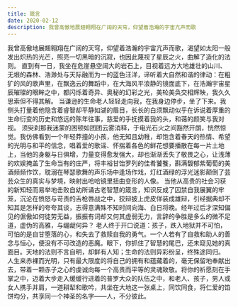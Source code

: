 ```yaml
---
title: 箴言
date: 2020-02-12
description: 我曾高傲地展翅翱翔在广阔的天穹，仰望着浩瀚的宇宙亢声而歌
---
```


我曾高傲地展翅翱翔在广阔的天穹，仰望着浩瀚的宇宙亢声而歌，渴望如太阳一般发出炽热的光芒，照亮一切黑暗的沉寂，也因此蔑视了星辰之火，曲解了造化的法则。
直到有一日，我坐在危崖悬空阔大的岩石上，目视着远方大地雄壮的山川、无垠的森林、浩渺处与天际融而为一的蓝色汪洋，谛听着大自然和谐的律动：在粗犷的风的歌声里，在飘逸云的舞蹈中，在大海风平浪静的镜面底下，在浩瀚宇宙星辰璀璨的眼眸之中，都闪烁着奇异、奥秘的幻彩之光，美轮美奂交相辉映，我久久思索但不得其解。
当谦逊的生命老人轻轻走向我，在我身边停步，坐了下来。我侧头打量着他隐含着睿智却平静如湖的眉目，长长的白须飘动似乎在诉说着厚重的生命衍变的历史和悠远的陈年往事，慈爱的手抚摸着我的头，和蔼的颜笑与我对视。
须臾刹那我迷蒙的困顿如团团云雾消释，于电光石火之间豁然开朗，恍然惊觉。我仿佛看到一个年轻莽撞的小孩，他无知且幼稚，却饱含着春天的热情、希望的光明与和平的信念，唱着爱的歌谣、怀揣着各色的鲜花想要播散在每一片土地上，当他的身躯与日俱增，力量变得愈发强大，却也渐渐丢失了敬畏之心，让浅薄的欢娱掩盖了生命当有的庄严，将丰裕甘饴罗列的佳肴饕餮，斟满馥郁紫葡萄的美酒频频作饮，耽溺在琴瑟歌舞的声乐场中逢场作戏，灯红酒绿的浮光迷影颠倒了芸芸众生的真实与梦境，映射出哈哈镜里扭曲变形的人像。
当他从高贵的社会习获的新知轻而易举地击败自幼所诵古老智慧的箴言，知识反成了囚禁自我展翼的牢笼，沉沦在愤怒与苛责的舌枪唇战之中，狡辩披上虎皮佯装成雄辩，引经据典却不知其是怎样的夸夸其谈，志得意满殊不知时间向海、白日将晚。经年过后才深知偏见的倨傲如何徒劳无益，振振有词却又何其虚弱无力，言辞的争胜是多么的微不足道，虚伪的高雅，与龌龊何异？
老人终于开口说道：孩子，跌入地狱并不可怕，可怕的是自甘堕落的心，和失去了救赎自我的勇气。一个人若有了自救和助人的善念与恒心，便没有不可改造的恶魔。眼下，你抓住了智慧的尾巴，还未窥见她的真面目。天地的法则不言自明，却鲜有人知；生命的法则异彩纷呈，终殊途同归。
人生来赤裸而光明，只有最大限度的将自己的拥有和蕴藏着的，毫无保留地奉献出去，带着一颗赤子之心的虔诚向每一个高贵而平等的灵魂致敬。将你的祈愿刻在手掌之中，迈着大步走入缓缓行进着的普罗大众的队伍之中，和老人、孩子，男人或女人携手并肩，一道耕犁和歌吟，共坐在大地这一张桌上，同饮同食，将仁爱的馅饼均分，共享同一个神圣的名字——人，不分彼此。

